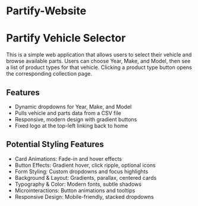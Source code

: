 # Partify-Website

# Partify Vehicle Selector

This is a simple web application that allows users to select their vehicle and browse available parts. Users can choose Year, Make, and Model, then see a list of product types for that vehicle. Clicking a product type button opens the corresponding collection page.

## Features

- Dynamic dropdowns for Year, Make, and Model  
- Pulls vehicle and parts data from a CSV file  
- Responsive, modern design with gradient buttons  
- Fixed logo at the top-left linking back to home  

## Potential Styling Features
- Card Animations: Fade-in and hover effects  
- Button Effects: Gradient hover, click ripple, optional icons  
- Form Styling: Custom dropdowns and focus highlights  
- Background & Layout: Gradients, parallax, centered cards  
- Typography & Color: Modern fonts, subtle shadows  
- Microinteractions: Button animations and tooltips  
- Responsive Design: Mobile-friendly, stacked dropdowns  